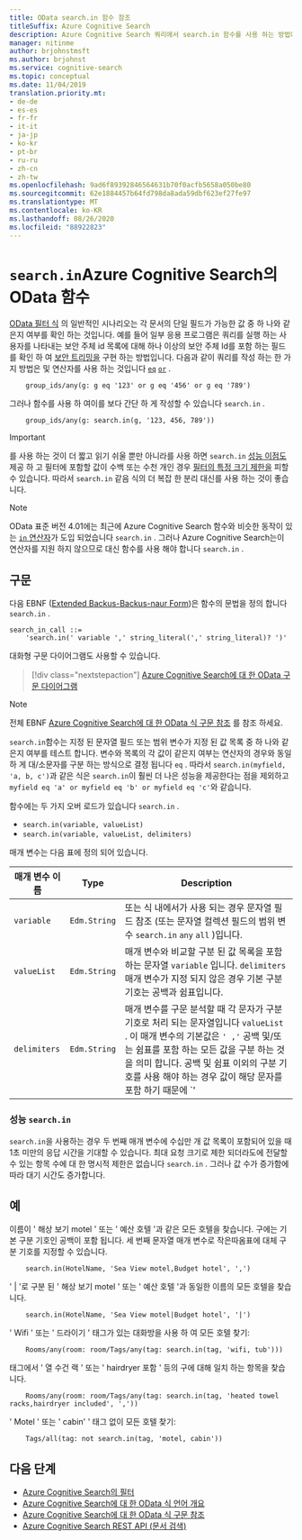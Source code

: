 ```yaml
---
title: OData search.in 함수 참조
titleSuffix: Azure Cognitive Search
description: Azure Cognitive Search 쿼리에서 search.in 함수를 사용 하는 방법에 대 한 구문 및 참조 설명서입니다.
manager: nitinme
author: brjohnstmsft
ms.author: brjohnst
ms.service: cognitive-search
ms.topic: conceptual
ms.date: 11/04/2019
translation.priority.mt:
- de-de
- es-es
- fr-fr
- it-it
- ja-jp
- ko-kr
- pt-br
- ru-ru
- zh-cn
- zh-tw
ms.openlocfilehash: 9ad6f89392846564631b70f0acfb5658a050be80
ms.sourcegitcommit: 62e1884457b64fd798da8ada59dbf623ef27fe97
ms.translationtype: MT
ms.contentlocale: ko-KR
ms.lasthandoff: 08/26/2020
ms.locfileid: "88922823"
---
```

# <a name="odata-searchin-function-in-azure-cognitive-search"></a>`search.in`Azure Cognitive Search의 OData 함수

[OData 필터 식](query-odata-filter-orderby-syntax.md) 의 일반적인 시나리오는 각 문서의 단일 필드가 가능한 값 중 하 나와 같은지 여부를 확인 하는 것입니다. 예를 들어 일부 응용 프로그램은 쿼리를 실행 하는 사용자를 나타내는 보안 주체 id 목록에 대해 하나 이상의 보안 주체 Id를 포함 하는 필드를 확인 하 여 [보안 트리밍을](search-security-trimming-for-azure-search.md) 구현 하는 방법입니다. 다음과 같이 쿼리를 작성 하는 한 가지 방법은 및 연산자를 사용 하는 것입니다 [`eq`](search-query-odata-comparison-operators.md) [`or`](search-query-odata-logical-operators.md) .

```odata-filter-expr
    group_ids/any(g: g eq '123' or g eq '456' or g eq '789')
```

그러나 함수를 사용 하 여이를 보다 간단 하 게 작성할 수 있습니다 `search.in` .

```odata-filter-expr
    group_ids/any(g: search.in(g, '123, 456, 789'))
```

> [!IMPORTANT]
> 를 사용 하는 것이 더 짧고 읽기 쉬울 뿐만 아니라를 사용 하면 `search.in` [성능 이점도](#bkmk_performance) 제공 하 고 필터에 포함할 값이 수백 또는 수천 개인 경우 [필터의 특정 크기 제한을](search-query-odata-filter.md#bkmk_limits) 피할 수 있습니다. 따라서 `search.in` 같음 식의 더 복잡 한 분리 대신를 사용 하는 것이 좋습니다.

> [!NOTE]
> OData 표준 버전 4.01에는 최근에 Azure Cognitive Search 함수와 비슷한 동작이 있는 [ `in` 연산자](https://docs.oasis-open.org/odata/odata/v4.01/cs01/part2-url-conventions/odata-v4.01-cs01-part2-url-conventions.html#_Toc505773230)가 도입 되었습니다 `search.in` . 그러나 Azure Cognitive Search는이 연산자를 지원 하지 않으므로 대신 함수를 사용 해야 합니다 `search.in` .

## <a name="syntax"></a>구문

다음 EBNF ([Extended Backus-Backus-naur Form](https://en.wikipedia.org/wiki/Extended_Backus–Naur_form))은 함수의 문법을 정의 합니다 `search.in` .

<!-- Upload this EBNF using https://bottlecaps.de/rr/ui to create a downloadable railroad diagram. -->

```
search_in_call ::=
    'search.in(' variable ',' string_literal(',' string_literal)? ')'
```

대화형 구문 다이어그램도 사용할 수 있습니다.

> [!div class="nextstepaction"]
> [Azure Cognitive Search에 대 한 OData 구문 다이어그램](https://azuresearch.github.io/odata-syntax-diagram/#search_in_call)

> [!NOTE]
> 전체 EBNF [Azure Cognitive Search에 대 한 OData 식 구문 참조](search-query-odata-syntax-reference.md) 를 참조 하세요.

`search.in`함수는 지정 된 문자열 필드 또는 범위 변수가 지정 된 값 목록 중 하 나와 같은지 여부를 테스트 합니다. 변수와 목록의 각 값이 같은지 여부는 연산자의 경우와 동일 하 게 대/소문자를 구분 하는 방식으로 결정 됩니다 `eq` . 따라서 `search.in(myfield, 'a, b, c')`과 같은 식은 `search.in`이 훨씬 더 나은 성능을 제공한다는 점을 제외하고 `myfield eq 'a' or myfield eq 'b' or myfield eq 'c'`와 같습니다.

함수에는 두 가지 오버 로드가 있습니다 `search.in` .

- `search.in(variable, valueList)`
- `search.in(variable, valueList, delimiters)`

매개 변수는 다음 표에 정의 되어 있습니다.

| 매개 변수 이름 | Type | Description |
| --- | --- | --- |
| `variable` | `Edm.String` | 또는 식 내에서가 사용 되는 경우 문자열 필드 참조 (또는 문자열 컬렉션 필드의 범위 변수 `search.in` `any` `all` )입니다. |
| `valueList` | `Edm.String` | 매개 변수와 비교할 구분 된 값 목록을 포함 하는 문자열 `variable` 입니다. `delimiters`매개 변수가 지정 되지 않은 경우 기본 구분 기호는 공백과 쉼표입니다. |
| `delimiters` | `Edm.String` | 매개 변수를 구문 분석할 때 각 문자가 구분 기호로 처리 되는 문자열입니다 `valueList` . 이 매개 변수의 기본값은 `' ,'` 공백 및/또는 쉼표를 포함 하는 모든 값을 구분 하는 것을 의미 합니다. 공백 및 쉼표 이외의 구분 기호를 사용 해야 하는 경우 값이 해당 문자를 포함 하기 때문에 `'|'` 이 매개 변수에서와 같은 대체 구분 기호를 지정할 수 있습니다. |

<a name="bkmk_performance"></a>

### <a name="performance-of-searchin"></a>성능 `search.in`

`search.in`을 사용하는 경우 두 번째 매개 변수에 수십만 개 값 목록이 포함되어 있을 때 1초 미만의 응답 시간을 기대할 수 있습니다. 최대 요청 크기로 제한 되더라도에 전달할 수 있는 항목 수에 대 한 명시적 제한은 없습니다 `search.in` . 그러나 값 수가 증가함에 따라 대기 시간도 증가합니다.

## <a name="examples"></a>예

이름이 ' 해상 보기 motel ' 또는 ' 예산 호텔 '과 같은 모든 호텔을 찾습니다. 구에는 기본 구분 기호인 공백이 포함 됩니다. 세 번째 문자열 매개 변수로 작은따옴표에 대체 구분 기호를 지정할 수 있습니다.  

```odata-filter-expr
    search.in(HotelName, 'Sea View motel,Budget hotel', ',')
```

' | '로 구분 된 ' 해상 보기 motel ' 또는 ' 예산 호텔 '과 동일한 이름의 모든 호텔을 찾습니다.

```odata-filter-expr
    search.in(HotelName, 'Sea View motel|Budget hotel', '|')
```

' Wifi ' 또는 ' 드라이기 ' 태그가 있는 대화방을 사용 하 여 모든 호텔 찾기:

```odata-filter-expr
    Rooms/any(room: room/Tags/any(tag: search.in(tag, 'wifi, tub')))
```

태그에서 ' 열 수건 랙 ' 또는 ' hairdryer 포함 ' 등의 구에 대해 일치 하는 항목을 찾습니다.

```odata-filter-expr
    Rooms/any(room: room/Tags/any(tag: search.in(tag, 'heated towel racks,hairdryer included', ','))
```

' Motel ' 또는 ' cabin' ' 태그 없이 모든 호텔 찾기:

```odata-filter-expr
    Tags/all(tag: not search.in(tag, 'motel, cabin'))
```

## <a name="next-steps"></a>다음 단계  

- [Azure Cognitive Search의 필터](search-filters.md)
- [Azure Cognitive Search에 대 한 OData 식 언어 개요](query-odata-filter-orderby-syntax.md)
- [Azure Cognitive Search에 대 한 OData 식 구문 참조](search-query-odata-syntax-reference.md)
- [Azure Cognitive Search REST API &#40;문서 검색&#41;](/rest/api/searchservice/Search-Documents)